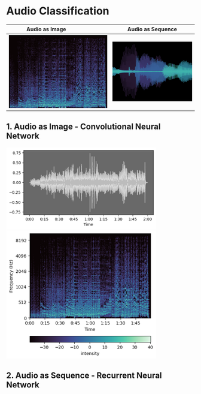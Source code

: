 # Audio Classification

| <div style="width:200px">Audio as Image</div> | Audio as Sequence  | 
|:--------------:|:------------------:|
| <img src="media/thumbnail_spectrogram.png" width=300px> | <img src="media/thumbnail_waveplot.png" width=300px> |


## 1. Audio as Image - Convolutional Neural Network



 <img src="media/waveplot.png" width=400px> 
 
 <img src="media/spectrogram.png" width=400px> 

## 2. Audio as Sequence - Recurrent Neural Network

